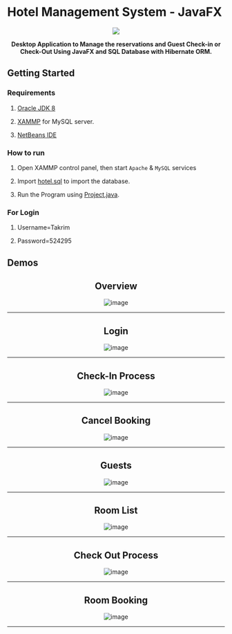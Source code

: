 # Hotel Management System - JavaFX 

<div align="center">
<img src="https://i.imgur.com/Fk7sfMT.jpg" >
<strong><p>Desktop Application to Manage the reservations and Guest Check-in or Check-Out Using JavaFX and SQL Database with Hibernate ORM. </p></strong>
</div>

## Getting Started

### Requirements
1. [Oracle JDK 8](https://www.oracle.com/java/technologies/javase/javase8u211-later-archive-downloads.html)
    
2. [XAMMP](https://www.apachefriends.org/index.html) for MySQL server.
  
3. [NetBeans IDE](https://netbeans.apache.org/)


### How to run

1. Open XAMMP control panel, then start `Apache` & `MySQL` services

2. Import [hotel.sql](/hotel.sql) to import the database.

3. Run the Program using [Project.java](/src/project/Project.java).


### For Login

1. Username=Takrim

2. Password=524295

## Demos


<div align="center">
  <h2>Overview</h2>
<img src="Screenshot/Screenshot_1.png" alt= "image">
</div>

-----

<div align="center">
  <h2>Login</h2>
<img src="Screenshot/Screenshot_2.png" alt= "image">
</div>

-----


<div align="center">
  <h2>Check-In Process</h2>
<img src="Screenshot/Screenshot_3.png" alt= "image">
</div>

-----


<div align="center">
  <h2>Cancel Booking</h2>
<img src="Screenshot/Screenshot_4.png" alt= "image">
</div>

-----


<div align="center">
  <h2>Guests</h2>
<img src="Screenshot/Screenshot_5.png" alt= "image">
</div>

----


<div align="center">
  <h2>Room List</h2>
<img src="Screenshot/Screenshot_6.png" alt= "image">
</div>

----


<div align="center">
  <h2>Check Out Process</h2>
<img src="Screenshot/Screenshot_7.png" alt= "image">
</div>

----


<div align="center">
  <h2>Room Booking</h2>
<img src="Screenshot/Screenshot_8.png" alt= "image">
</div>

----
